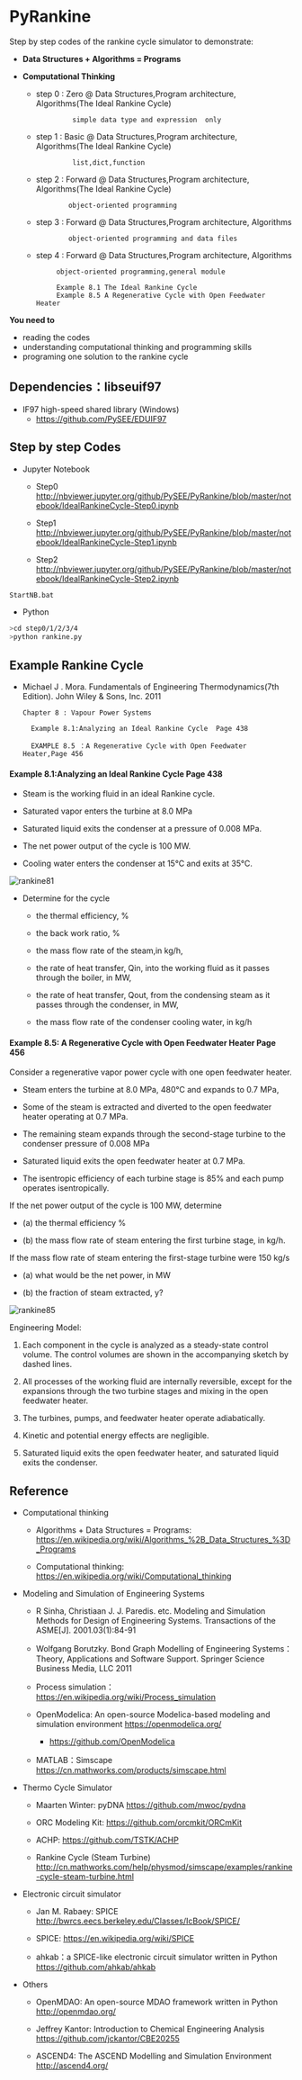 # PyRankine

Step by step codes of the rankine cycle simulator to demonstrate: 

  * **Data Structures + Algorithms = Programs** 
  * **Computational Thinking** 

     * step 0 :    Zero @  Data Structures,Program architecture, Algorithms(The Ideal Rankine Cycle)
                    
                    simple data type and expression  only

     * step 1 :   Basic @  Data Structures,Program architecture, Algorithms(The Ideal Rankine Cycle)
                    
                    list,dict,function
     
     * step 2 : Forward @  Data Structures,Program architecture, Algorithms(The Ideal Rankine Cycle)
     
                   object-oriented programming
     
     * step 3 : Forward @  Data Structures,Program architecture, Algorithms
     
                   object-oriented programming and data files
     
     * step 4 : Forward @  Data Structures,Program architecture, Algorithms
                
                object-oriented programming,general module
               
                Example 8.1 The Ideal Rankine Cycle
                Example 8.5 A Regenerative Cycle with Open Feedwater Heater
                       
**You need to**
 
* reading the codes
* understanding computational thinking and programming skills
* programing one solution to the  rankine cycle 

## Dependencies：libseuif97

* IF97 high-speed shared library (Windows)
  * https://github.com/PySEE/EDUIF97

## Step by step Codes

* Jupyter Notebook

  * Step0 http://nbviewer.jupyter.org/github/PySEE/PyRankine/blob/master/notebook/IdealRankineCycle-Step0.ipynb

  * Step1 http://nbviewer.jupyter.org/github/PySEE/PyRankine/blob/master/notebook/IdealRankineCycle-Step1.ipynb

  * Step2 http://nbviewer.jupyter.org/github/PySEE/PyRankine/blob/master/notebook/IdealRankineCycle-Step2.ipynb

```bash
StartNB.bat
```
* Python

```bash
>cd step0/1/2/3/4
>python rankine.py
``` 

## Example Rankine Cycle

* Michael J . Mora. Fundamentals of Engineering Thermodynamics(7th Edition). John Wiley & Sons, Inc. 2011

      Chapter 8 : Vapour Power Systems 
       
        Example 8.1:Analyzing an Ideal Rankine Cycle  Page 438

        EXAMPLE 8.5 ：A Regenerative Cycle with Open Feedwater Heater,Page 456

####  Example 8.1:Analyzing an Ideal Rankine Cycle  Page 438

   * Steam is the working fluid in an ideal Rankine cycle. 

   * Saturated vapor enters the turbine at 8.0 MPa 
   
   * Saturated liquid exits the condenser at a pressure of 0.008 MPa. 

   * The net power output of the cycle is 100 MW.

   * Cooling water enters the condenser at 15°C and exits at 35°C.

![rankine81](./step4/img/rankine81.jpg)

* Determine for the cycle

  * the thermal efficiency, %

  * the back work ratio,  %

  * the mass flow rate of the steam,in kg/h,

  * the rate of heat transfer, Qin, into the working fluid as it passes through the boiler, in MW,

  * the rate of heat transfer, Qout, from the condensing steam as it passes through the condenser, in MW,

  * the mass flow rate of the condenser cooling water, in kg/h

####  Example 8.5: A Regenerative Cycle with Open Feedwater Heater  Page 456

Consider a regenerative vapor power cycle with one open feedwater heater.

* Steam enters the turbine at 8.0 MPa, 480°C and expands to 0.7 MPa, 

* Some of the steam is extracted and diverted to the open feedwater heater operating at 0.7 MPa. 

* The remaining steam expands through the second-stage turbine to the condenser pressure of 0.008 MPa

* Saturated liquid exits the open feedwater heater at 0.7 MPa. 

* The isentropic efficiency of each turbine  stage is 85% and each pump operates isentropically. 

If the net power output of the cycle is 100 MW, determine

* (a) the thermal efficiency  %

* (b) the mass flow rate of steam entering the first turbine stage, in kg/h.

If the mass flow rate of steam entering the first-stage turbine were 150 kg/s 

* (a) what would be the net power, in MW

* (b) the fraction of steam extracted, y? 

![rankine85](./step4/img/rankine85.jpg)

Engineering Model:

1. Each component in the cycle is analyzed as a steady-state control volume. The control volumes are shown in the accompanying sketch by dashed lines.


2. All processes of the working fluid are internally reversible, except for the expansions through the two turbine stages and mixing in the open feedwater heater.


3. The turbines, pumps, and feedwater heater operate adiabatically.


4. Kinetic and potential energy effects are negligible.


5. Saturated liquid exits the open feedwater heater, and saturated liquid exits the condenser.

## Reference

* Computational thinking

  * Algorithms + Data Structures = Programs: https://en.wikipedia.org/wiki/Algorithms_%2B_Data_Structures_%3D_Programs

  * Computational thinking: https://en.wikipedia.org/wiki/Computational_thinking

* Modeling and Simulation of Engineering Systems

  * R Sinha, Christiaan J. J. Paredis. etc. Modeling and Simulation Methods for Design of Engineering Systems. Transactions of the ASME[J]. 2001.03(1):84-91

  * Wolfgang Borutzky. Bond Graph Modelling of Engineering Systems：Theory, Applications and Software Support. Springer Science Business Media, LLC 2011

  * Process simulation：https://en.wikipedia.org/wiki/Process_simulation

  * OpenModelica: An open-source Modelica-based modeling and simulation environment https://openmodelica.org/

    * https://github.com/OpenModelica

  * MATLAB：Simscape https://cn.mathworks.com/products/simscape.html  

* Thermo Cycle Simulator 

    * Maarten Winter: pyDNA https://github.com/mwoc/pydna

    * ORC Modeling Kit: https://github.com/orcmkit/ORCmKit

    * ACHP: https://github.com/TSTK/ACHP 

    * Rankine Cycle (Steam Turbine) http://cn.mathworks.com/help/physmod/simscape/examples/rankine-cycle-steam-turbine.html

*  Electronic circuit simulator 

   * Jan M. Rabaey: SPICE http://bwrcs.eecs.berkeley.edu/Classes/IcBook/SPICE/

   * SPICE: https://en.wikipedia.org/wiki/SPICE

   * ahkab：a SPICE-like electronic circuit simulator written in Python https://github.com/ahkab/ahkab

* Others

  * OpenMDAO: An open-source MDAO framework written in Python  http://openmdao.org/

  * Jeffrey Kantor: Introduction to Chemical Engineering Analysis https://github.com/jckantor/CBE20255

  * ASCEND4: The ASCEND Modelling and Simulation Environment  http://ascend4.org/